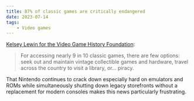 ```yaml
---
title: 87% of classic games are critically endangered
date: 2023-07-14
tags:
    - Video games
---
```


[Kelsey Lewin for the Video Game History Foundation](https://gamehistory.org/87percent/):

> For accessing nearly 9 in 10 classic games, there are few options: seek out and maintain vintage collectible games and hardware, travel across the country to visit a library, or… piracy.

That Nintendo continues to crack down especially hard on emulators and ROMs while simultaneously shutting down legacy storefronts without a replacement for modern consoles makes this news particularly frustrating.